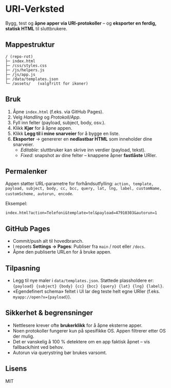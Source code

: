 # URI‑Verksted

Bygg, test og **åpne apper via URI‑protokoller** – og **eksporter en ferdig, statisk HTML** til sluttbrukere.

## Mappestruktur
```
/ (repo‑rot)
├─ index.html
├─ /css/styles.css
├─ /js/helpers.js
├─ /js/app.js
├─ /data/templates.json
└─ /assets/   (valgfritt for ikoner)
```

## Bruk
1. Åpne `index.html` (f.eks. via GitHub Pages).
2. Velg *Handling* og *Protokoll/App*.
3. Fyll inn felter (payload, subject, body, osv.).
4. Klikk **Kjør** for å åpne appen.
5. Klikk **Legg til i mine snarveier** for å bygge en liste.
6. **Eksporter** → genererer en **nedlastbar HTML** som inneholder dine snarveier.
   - *Editable*: sluttbruker kan skrive inn verdier (payload, tekst).
   - *Fixed*: snapshot av dine felter – knappene åpner **fastlåste** URIer.

## Permalenker
Appen støtter URL‑parametre for forhåndsutfylling: `action, template, payload, subject, body, cc, bcc, query, lat, lng, label, customName, customScheme, autorun, encode`.

Eksempel:
```
index.html?action=Telefoni&template=tel&payload=47910303&autorun=1
```

## GitHub Pages
- Commit/push alt til hovedbranch.
- I repoets **Settings → Pages**: Publiser fra `main` / root eller `/docs`.
- Åpne den publiserte URLen for å bruke appen.

## Tilpasning
- Legg til nye maler i `data/templates.json`. Støttede plassholdere er:
  `{payload} {subject} {body} {cc} {bcc} {query} {lat} {lng} {label}`.
- «Egendefinert schema» feltet i UI lar deg teste helt egne URIer (f.eks. `myapp://open?x={payload}`).

## Sikkerhet & begrensninger
- Nettlesere krever ofte **brukerklikk** for å åpne eksterne apper.
- Noen protokoller fungerer kun på spesifikke OS. Appen filtrerer etter OS der mulig.
- Det er vanskelig å 100 % detektere om en app faktisk åpnet – vis fallback/hint ved behov.
- Autorun via querystring bør brukes varsomt.

## Lisens
MIT
